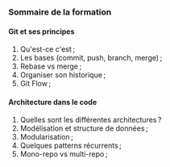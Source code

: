 ### Sommaire de la formation

#### Git et ses principes

1. Qu'est-ce c'est ;
2. Les bases (commit, push, branch, merge) ;
3. Rebase vs merge ;
4. Organiser son historique ;
5. Git Flow ;

#### Architecture dans le code

1. Quelles sont les différentes architectures ?
2. Modélisation et structure de données ;
3. Modularisation ;
4. Quelques patterns récurrents ;
5. Mono-repo vs multi-repo ;
